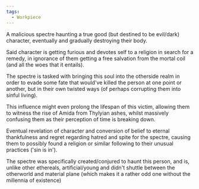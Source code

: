 ```yaml
---
tags:
  - Workpiece
---
```

A malicious spectre haunting a true good (but destined to be evil/dark) character, eventually and gradually destroying their body.

Said character is getting furious and devotes self to a religion in search for a remedy, in ignorance of them getting a free salvation from the mortal coil (and all the woes that it entails).

The spectre is tasked with bringing this soul into the otherside realm in order to evade some fate that would've killed the person at one point or another, but in their own twisted ways (of perhaps corrupting them into sinful living).

This influence might even prolong the lifespan of this victim, allowing them to witness the rise of Amida from Thylyian ashes, whilst massively confusing them as their perception of time is breaking down. 

Eventual revelation of character and conversion of belief to eternal thankfulness and regret regarding hatred and spite for the spectre, causing them to possibly found a religion or similar following to their unusual practices ('sin is in').

The spectre was specifically created/conjured to haunt this person, and is, unlike other ethereals, artificial/young and didn't shuttle between the otherworld and material plane (which makes it a rather odd one without the millennia of existence)